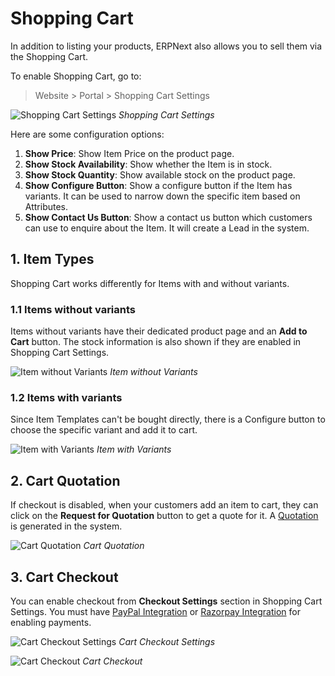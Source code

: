 <!-- add-breadcrumbs -->
# Shopping Cart

In addition to listing your products, ERPNext also allows you to sell them via
the Shopping Cart.

To enable Shopping Cart, go to:

> Website > Portal > Shopping Cart Settings

![Shopping Cart Settings](/docs/assets/img/website/shopping-cart-settings.png)
*Shopping Cart Settings*

Here are some configuration options:

1. **Show Price**: Show Item Price on the product page.
1. **Show Stock Availability**: Show whether the Item is in stock.
1. **Show Stock Quantity**: Show available stock on the product page.
1. **Show Configure Button**: Show a configure button if the Item has variants.
   It can be used to narrow down the specific item based on Attributes.
1. **Show Contact Us Button**: Show a contact us button which customers can use
   to enquire about the Item. It will create a Lead in the system.

## 1. Item Types

Shopping Cart works differently for Items with and without variants.

### 1.1 Items without variants

Items without variants have their dedicated product page and an **Add to Cart**
button. The stock information is also shown if they are enabled in Shopping Cart
Settings.

![Item without Variants](/docs/assets/img/website/item-without-variants.png)
*Item without Variants*

### 1.2 Items with variants

Since Item Templates can't be bought directly, there is a Configure button to
choose the specific variant and add it to cart.

![Item with Variants](/docs/assets/img/website/item-with-variants.gif)
*Item with Variants*

## 2. Cart Quotation

If checkout is disabled, when your customers add an item to cart, they can click
on the **Request for Quotation** button to get a quote for it. A [Quotation](/docs/user/manual/en/selling/quotation) is
generated in the system.

![Cart Quotation](/docs/assets/img/website/cart-quotation.png)
*Cart Quotation*

## 3. Cart Checkout

You can enable checkout from **Checkout Settings** section in Shopping Cart
Settings. You must have [PayPal Integration](/docs/user/manual/en/setting-up/integrations/paypal-integration)
or [Razorpay Integration](/docs/user/manual/en/setting-up/integrations/razorpay-integration)
for enabling payments.

![Cart Checkout Settings](/docs/assets/img/website/cart-checkout-settings.png)
*Cart Checkout Settings*

![Cart Checkout](/docs/assets/img/website/cart-checkout.png)
*Cart Checkout*
